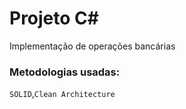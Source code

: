 # Projeto C#
Implementação de operações bancárias
### Metodologias usadas:
`SOLID`,`Clean Architecture`
